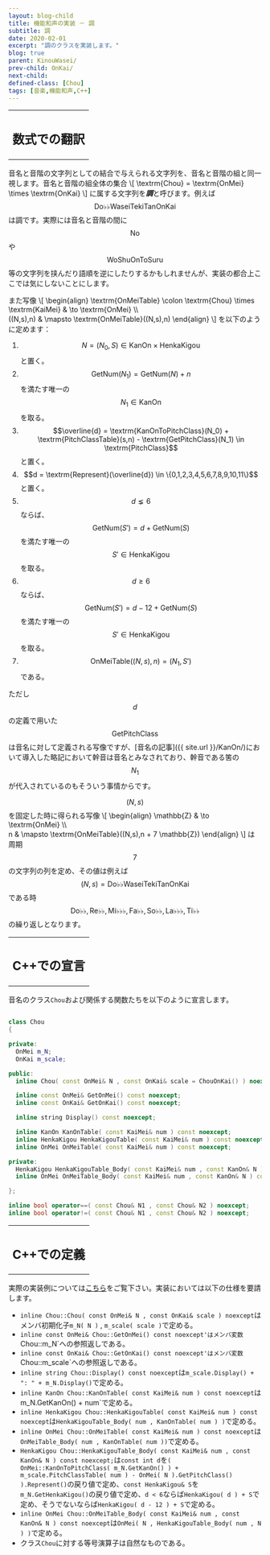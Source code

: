 ```yaml
---
layout: blog-child
title: 機能和声の実装 － 調
subtitle: 調
date: 2020-02-01
excerpt: "調のクラスを実装します。"
blog: true
parent: KinouWasei/
prev-child: OnKai/
next-child:
defined-class: [Chou]
tags: [音楽,機能和声,C++]
---
```


<table>
  <tr>
    <th>
      <h2>数式での翻訳</h2>
    </th>
  </tr>
</table>

音名と音階の文字列としての結合で与えられる文字列を、音名と音階の組と同一視します。音名と音階の組全体の集合
\\[
\textrm{Chou} = \textrm{OnMei} \times \textrm{OnKai}
\\]
に属する文字列を***調***と呼びます。例えば$$\textrm{Do♭♭WaseiTekiTanOnKai}$$は調です。実際には音名と音階の間に$$\textrm{No}$$や$$\textrm{WoShuOnToSuru}$$等の文字列を挟んだり語順を逆にしたりするかもしれませんが、実装の都合上ここでは気にしないことにします。

また写像
\\[
\begin{align}
\textrm{OnMeiTable} \colon \textrm{Chou} \times \textrm{KaiMei} & \to \textrm{OnMei} \\\\\
((N,s),n) & \mapsto \textrm{OnMeiTable}((N,s),n)
\end{align}
\\]
を以下のように定めます：
1. $$N = (N_0,S) \in \textrm{KanOn} \times \textrm{HenkaKigou}$$と置く。
1. $$\textrm{GetNum}(N_1) = \textrm{GetNum}(N) + n$$を満たす唯一の$$N_1 \in \textrm{KanOn}$$を取る。
1. $$\overline{d} = \textrm{KanOnToPitchClass}(N_0) + \textrm{PitchClassTable}(s,n) - \textrm{GetPitchClass}(N_1) \in \textrm{PitchClass}$$と置く。
1. $$d = \textrm{Represent}(\overline{d}) \in \{0,1,2,3,4,5,6,7,8,9,10,11\}$$と置く。
1. $$d \lneq 6$$ならば、$$\textrm{GetNum}(S') = d + \textrm{GetNum}(S)$$を満たす唯一の$$S' \in \textrm{HenkaKigou}$$を取る。
1. $$d \geq 6$$ならば、$$\textrm{GetNum}(S') = d - 12 + \textrm{GetNum}(S)$$を満たす唯一の$$S' \in \textrm{HenkaKigou}$$を取る。
1. $$\textrm{OnMeiTable}((N,s),n) = (N_1,S')$$である。

ただし$$d$$の定義で用いた$$\textrm{GetPitchClass}$$は音名に対して定義される写像ですが、[音名の記事]({{ site.url }}/KanOn/)において導入した略記において幹音は音名とみなされており、幹音である筈の$$N_1$$が代入されているのもそういう事情からです。

$$(N,s)$$を固定した時に得られる写像
\\[
\begin{align}
\mathbb{Z} & \to \textrm{OnMei} \\\\\
n & \mapsto \textrm{OnMeiTable}((N,s),n + 7 \mathbb{Z})
\end{align}
\\]
は周期$$7$$の文字列の列を定め、その値は例えば$$(N,s) = \textrm{Do♭♭WaseiTekiTanOnKai}$$である時$$\textrm{Do♭♭},\textrm{Re♭♭},\textrm{Mi♭♭♭},\textrm{Fa♭♭},\textrm{So♭♭},\textrm{La♭♭♭},\textrm{Ti♭♭}$$の繰り返しとなります。


<table>
  <tr>
    <th>
      <h2>C++での宣言</h2>
    </th>
  </tr>
</table>

音名のクラス`Chou`および関係する関数たちを以下のように宣言します。

~~~c++

class Chou
{

private:
  OnMei m_N;
  OnKai m_scale;

public:
  inline Chou( const OnMei& N , const OnKai& scale = ChouOnKai() ) noexcept;

  inline const OnMei& GetOnMei() const noexcept;
  inline const OnKai& GetOnKai() const noexcept;

  inline string Display() const noexcept;

  inline KanOn KanOnTable( const KaiMei& num ) const noexcept;
  inline HenkaKigou HenkaKigouTable( const KaiMei& num ) const noexcept;
  inline OnMei OnMeiTable( const KaiMei& num ) const noexcept;

private:
  HenkaKigou HenkaKigouTable_Body( const KaiMei& num , const KanOn& N ) const noexcept;
  inline OnMei OnMeiTable_Body( const KaiMei& num , const KanOn& N ) const noexcept;

};

inline bool operator==( const Chou& N1 , const Chou& N2 ) noexcept;
inline bool operator!=( const Chou& N1 , const Chou& N2 ) noexcept;

~~~


<table>
  <tr>
    <th>
      <h2>C++での定義</h2>
    </th>
  </tr>
</table>

実際の実装例については[こちら](https://github.com/p-adic/cpp/tree/master/Music/Chou)をご覧下さい。実装においては以下の仕様を要請します。
- `inline Chou::Chou( const OnMei& N , const OnKai& scale ) noexcept`はメンバ初期化子`m_N( N )` , `m_scale( scale )`で定める。
- `inline const OnMei& Chou::GetOnMei() const noexcept'はメンバ変数`Chou::m_N`への参照返しである。
- `inline const OnKai& Chou::GetOnKai() const noexcept'はメンバ変数`Chou::m_scale`への参照返しである。
- `inline string Chou::Display() const noexcept`は`m_scale.Display() + ": " + m_N.Display()`で定める。
- `inline KanOn Chou::KanOnTable( const KaiMei& num ) const noexcept`はm_N.GetKanOn() + num`で定める。
- `inline HenkaKigou Chou::HenkaKigouTable( const KaiMei& num ) const noexcept`は`HenkaKigouTable_Body( num , KanOnTable( num ) )`で定める。
- `inline OnMei Chou::OnMeiTable( const KaiMei& num ) const noexcept`は`OnMeiTable_Body( num , KanOnTable( num ))`で定める。
- `HenkaKigou Chou::HenkaKigouTable_Body( const KaiMei& num , const KanOn& N ) const noexcept;`は`const int d`を`( OnMei::KanOnToPitchClass( m_N.GetKanOn() ) + m_scale.PitchClassTable( num ) - OnMei( N ).GetPitchClass() ).Represent()`の戻り値で定め、`const HenkaKigou& S`を`m_N.GetHenkaKigou()`の戻り値で定め、`d < 6`ならば`HenkaKigou( d ) + S`で定め、そうでないならば`HenkaKigou( d - 12 ) + S`で定める。
- `inline OnMei Chou::OnMeiTable_Body( const KaiMei& num , const KanOn& N ) const noexcept`は`OnMei( N , HenkaKigouTable_Body( num , N ) )`で定める。
- クラス`Chou`に対する等号演算子は自然なものである。
